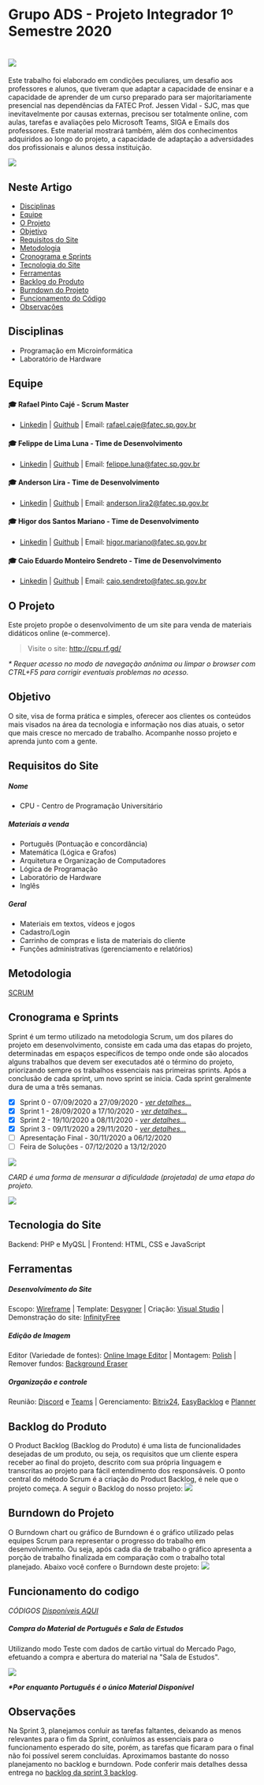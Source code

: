 # Grupo ADS - Projeto Integrador 1º Semestre 2020
# ![](https://github.com/cpusfatec/cpusfatec/blob/master/Imagens%20e%20Arquivos%20do%20Projeto/Polish_20201016_185257950.jpg)
Este trabalho foi elaborado em condições peculiares, um desafio aos professores e alunos, que tiveram que adaptar a capacidade de ensinar e a capacidade de aprender de um curso preparado para ser majoritariamente presencial nas dependências da FATEC Prof. Jessen Vidal - SJC, mas que inevitavelmente por causas externas, precisou ser totalmente online, com aulas, tarefas e avaliações pelo Microsoft Teams, SIGA e Emails dos professores. Este material mostrará também, além dos conhecimentos adquiridos ao longo do projeto, a capacidade de adaptação a adversidades dos profissionais e alunos dessa instituição.

![](https://github.com/cpusfatec/cpusfatec/blob/master/Imagens%20e%20Arquivos%20do%20Projeto/GUITHUB%20logo%201S.png)

## Neste Artigo
- [Disciplinas](#Disciplinas)
- [Equipe](#Equipe)
- [O Projeto](#o-projeto)
- [Objetivo](#objetivo)
- [Requisitos do Site](#requisistos-do-site)
- [Metodologia](#metodologia)
- [Cronograma e Sprints](#cronograma-e-sprints)
- [Tecnologia do Site](#tecnologia-do-site)
- [Ferramentas](#ferramentas)
- [Backlog do Produto](#backlog-do-produto)
- [Burndown do Projeto](#burndown-do-projeto)
- [Funcionamento do Código](#funcionamento-do-codigo)
- [Observações](#observações)

## Disciplinas
- Programação em Microinformática
- Laboratório de Hardware

## Equipe

#### :mortar_board: Rafael Pinto Cajé - Scrum Master
- [Linkedin](https://www.linkedin.com/in/rafael-p-caje-8046826b/) | [Guithub](https://github.com/Rafael-Caje) | Email: rafael.caje@fatec.sp.gov.br

#### :mortar_board: Felippe de Lima Luna - Time de Desenvolvimento
- [Linkedin](https://www.linkedin.com/in/felippe-lima-b12418b5/) | [Guithub](https://github.com/Felippe27) | Email: felippe.luna@fatec.sp.gov.br

#### :mortar_board: Anderson Lira - Time de Desenvolvimento
- [Linkedin](https://www.linkedin.com/in/anderson-lira-4b2a5b1b9/) | [Guithub](https://github.com/alira1984) | Email: anderson.lira2@fatec.sp.gov.br

#### :mortar_board: Higor dos Santos Mariano - Time de Desenvolvimento
- [Linkedin](https://www.linkedin.com/in/higor-mariano-5587b81b8/) | [Guithub](https://github.com/Higor-SM) | Email: higor.mariano@fatec.sp.gov.br

#### :mortar_board: Caio Eduardo Monteiro Sendreto - Time de Desenvolvimento
- [Linkedin](https://www.linkedin.com/in/caio-sendreto-0736311a2/) | [Guithub](https://github.com/Sendreto9116) | Email: caio.sendreto@fatec.sp.gov.br

## O Projeto
Este projeto propõe o desenvolvimento de um site para venda de materiais didáticos online (e-commerce).
> Visite o site: http://cpu.rf.gd/

_* Requer acesso no modo de navegação anônima ou limpar o browser com CTRL+F5 para corrigir eventuais problemas no acesso._

## Objetivo
O site, visa de forma prática e simples, oferecer aos clientes os conteúdos mais visados na área da tecnologia e informação nos dias atuais, o setor que mais cresce no mercado de trabalho. Acompanhe nosso projeto e aprenda junto com a gente.

## Requisitos do Site
##### Nome
- CPU - Centro de Programação Universitário
##### Materiais a venda
- Português (Pontuação e concordância)
- Matemática (Lógica e Grafos)
- Arquitetura e Organização de Computadores
- Lógica de Programação
- Laboratório de Hardware
- Inglês
##### Geral
- Materiais em textos, vídeos e jogos
- Cadastro/Login
- Carrinho de compras e lista de materiais do cliente
- Funções administrativas (gerenciamento e relatórios)

## Metodologia
[SCRUM](https://www.desenvolvimentoagil.com.br/scrum/)

## Cronograma e Sprints 
Sprint é um termo utilizado na metodologia Scrum, um dos pilares do projeto em desenvolvimento, consiste em cada uma das etapas do projeto, determinadas em espaços específicos de tempo onde onde são alocados alguns trabalhos que devem ser executados até o término do projeto, priorizando sempre os trabalhos essenciais nas primeiras sprints. Após a conclusão de cada sprint, um novo sprint se inicia. Cada sprint geralmente dura de uma a três semanas.
- [x] Sprint 0 - 07/09/2020 a 27/09/2020 - [_ver detalhes..._](https://github.com/cpusfatec/cpusfatec/tree/master/Sprint%200)
- [x] Sprint 1 - 28/09/2020 a 17/10/2020 - [_ver detalhes..._](https://github.com/cpusfatec/cpusfatec/tree/master/Sprint%201)
- [x] Sprint 2 - 19/10/2020 a 08/11/2020 - [_ver detalhes..._](https://github.com/cpusfatec/cpusfatec/tree/master/Sprint%202)
- [x] Sprint 3 - 09/11/2020 a 29/11/2020 - [_ver detalhes..._](https://github.com/cpusfatec/cpusfatec/tree/master/Sprint%203)
- [ ] Apresentação Final - 30/11/2020 a 06/12/2020
- [ ] Feira de Soluções - 07/12/2020 a 13/12/2020

![](https://github.com/cpusfatec/cpusfatec/blob/master/Sprint%202/CARDS.png)

_CARD é uma forma de mensurar a dificuldade (projetada) de uma etapa do projeto._

![](https://github.com/cpusfatec/cpusfatec/blob/master/Sprint%203/linha%20do%20tempo.PNG)

## Tecnologia do Site
Backend: PHP e MyQSL | Frontend: HTML, CSS e JavaScript

## Ferramentas
##### Desenvolvimento do Site
Escopo: [Wireframe](https://wireframe.cc/) | Template: [Desygner](https://desygner.com/) | Criação: [Visual Studio](https://visualstudio.microsoft.com/pt-br/downloads/) | Demonstração do site: [InfinityFree](https://infinityfree.net/)

##### Edição de Imagem
Editor (Variedade de fontes): [Online Image Editor](https://www.online-image-editor.com) | Montagem: [Polish](https://play.google.com/store/apps/details?id=photo.editor.photoeditor.photoeditorpro&hl=pt_BR&gl=US) | Remover fundos: [Background Eraser](https://play.google.com/store/apps/details?id=com.handycloset.android.eraser&hl=en_US&gl=US)

##### Organização e controle
Reunião: [Discord](https://discord.com/) e [Teams](https://teams.microsoft.com/) | Gerenciamento: [Bitrix24](https://www.bitrix24.net/), [EasyBacklog](https://easybacklog.com/) e [Planner](https://www.microsoft.com/pt-br/microsoft-365/business/task-management-software)

## Backlog do Produto
O Product Backlog (Backlog do Produto) é uma lista de funcionalidades desejadas de um produto, ou seja, os requisitos que um cliente espera receber ao final do projeto, descrito com sua própria linguagem e transcritas ao projeto para fácil entendimento dos responsáveis. O ponto central do método Scrum é a criação do Product Backlog, é nele que o projeto começa. A seguir o Backlog do nosso projeto:
![](https://github.com/cpusfatec/cpusfatec/blob/master/Sprint%202/Backlog%20do%20Produto%20Sprint%202.png)

## Burndown do Projeto
O Burndown chart ou gráfico de Burndown é o gráfico utilizado pelas equipes Scrum para representar o progresso do trabalho em desenvolvimento. Ou seja, após cada dia de trabalho o gráfico apresenta a porção de trabalho finalizada em comparação com o trabalho total planejado. Abaixo você confere o Burndown deste projeto:
![](https://github.com/cpusfatec/cpusfatec/blob/master/Sprint%203/burndown1.PNG)

## Funcionamento do codigo

_CÓDIGOS [Disponíveis AQUI](https://github.com/cpusfatec/cpusfatec/tree/master/Codigos)_

##### Compra do Material de Português e Sala de Estudos
Utilizando modo Teste com dados de cartão virtual do Mercado Pago, efetuando a compra e abertura do material na "Sala de Estudos".

![](https://github.com/cpusfatec/cpusfatec/blob/master/Sprint%202/GIF%20DE%20COMPRAS.gif)

**_*Por enquanto Português é o único Material Disponível_**


## Observações
Na Sprint 3, planejamos conluir as tarefas faltantes, deixando as menos relevantes para o fim da Sprint, conluímos as essenciais para o funcionamento esperado do site, porém, as tarefas que ficaram para o final não foi possível serem concluídas. Aproximamos bastante do nosso planejamento no backlog e burndown. Pode conferir mais detalhes dessa entrega no [backlog da sprint 3 backlog](https://github.com/cpusfatec/cpusfatec/tree/master/Sprint%203).
